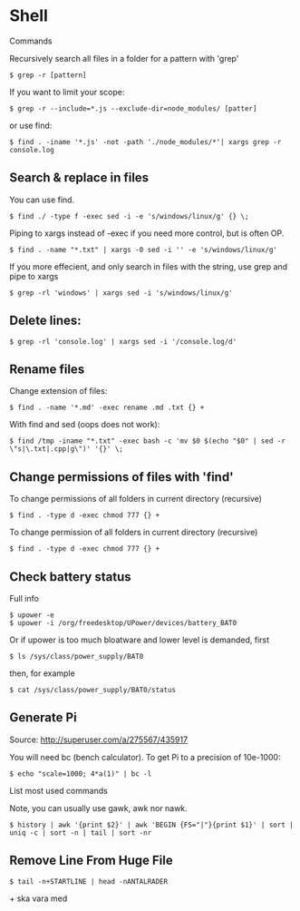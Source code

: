 # Shell

Commands

Recursively search all files in a folder for a pattern with 'grep'

```
$ grep -r [pattern]
```
If you want to limit your scope:

```
$ grep -r --include=*.js --exclude-dir=node_modules/ [patter]
```

or use find:

```
$ find . -iname '*.js' -not -path './node_modules/*'| xargs grep -r console.log
```

## Search & replace in files

You can use find.

```
$ find ./ -type f -exec sed -i -e 's/windows/linux/g' {} \;
```

Piping to xargs instead of -exec if you need more control, but is often OP.

```
$ find . -name "*.txt" | xargs -0 sed -i '' -e 's/windows/linux/g'
```

If you more effecient, and only search in files with the string, use grep and pipe to xargs

```
$ grep -rl 'windows' | xargs sed -i 's/windows/linux/g'
```

## Delete lines:

```
$ grep -rl 'console.log' | xargs sed -i '/console.log/d'
```

## Rename files

Change extension of files:

```
$ find . -name '*.md' -exec rename .md .txt {} +
```

With find and sed (oops does not work):

```
$ find /tmp -iname "*.txt" -exec bash -c 'mv $0 $(echo "$0" | sed -r \"s|\.txt|.cpp|g\")' '{}' \;
```


## Change permissions of files with 'find'

To change permissions of all folders in current directory (recursive)

```
$ find . -type d -exec chmod 777 {} +
```

To change permission of all folders in current directory (recursive)

```
$ find . -type d -exec chmod 777 {} +
```

## Check battery status

Full info 

```
$ upower -e
$ upower -i /org/freedesktop/UPower/devices/battery_BAT0
```

Or if upower is too much bloatware and lower level is demanded, first

```
$ ls /sys/class/power_supply/BAT0
```

then, for example

```
$ cat /sys/class/power_supply/BAT0/status
```

## Generate Pi

Source: <http://superuser.com/a/275567/435917>

You will need bc (bench calculator). To get Pi to a precision of 10e-1000:

```
$ echo "scale=1000; 4*a(1)" | bc -l
```

List most used commands

Note, you can usually use gawk, awk nor nawk.

```
$ history | awk '{print $2}' | awk 'BEGIN {FS="|"}{print $1}' | sort | uniq -c | sort -n | tail | sort -nr
```

## Remove Line From Huge File

```
$ tail -n+STARTLINE | head -nANTALRADER
```

\+ ska vara med

